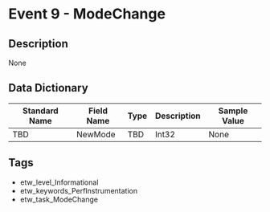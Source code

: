 # Event 9 - ModeChange

## Description
None

## Data Dictionary
|Standard Name|Field Name|Type|Description|Sample Value|
|---|---|---|---|---|
|TBD|NewMode|TBD|Int32|None|None|

## Tags
* etw_level_Informational
* etw_keywords_PerfInstrumentation
* etw_task_ModeChange